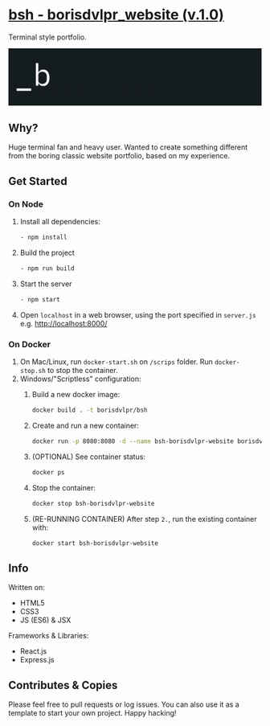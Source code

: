 # [bsh - borisdvlpr_website (v.1.0)](https://borisdev.net)

Terminal style portfolio.

![bsh logo](public/background.png)

## Why?

Huge terminal fan and heavy user. Wanted to create something different from the boring classic website portfolio, based on my experience.

## Get Started

### On Node

1. Install all dependencies:

   ```bash
   - npm install 
   ```

2. Build the project

   ```bash
   - npm run build
   ```

3. Start the server

   ```bash
   - npm start
   ```

4. Open `localhost` in a web browser, using the port specified in `server.js` e.g. <http://localhost:8000/>

### On Docker

1. On Mac/Linux, run `docker-start.sh` on `/scrips` folder. Run `docker-stop.sh` to stop the container.
2. Windows/"Scriptless" configuration:
   1. Build a new docker image:

      ```bash
      docker build . -t borisdvlpr/bsh
      ````

   2. Create and run a new container:

      ```bash
      docker run -p 8080:8080 -d --name bsh-borisdvlpr-website borisdvlpr/bsh
      ````

   3. (OPTIONAL) See container status:

      ```bash
      docker ps
      ````

   4. Stop the container:

      ```bash
      docker stop bsh-borisdvlpr-website
      ```

   5. (RE-RUNNING CONTAINER) After step `2.`, run the existing container with:

      ```bash
      docker start bsh-borisdvlpr-website
      ```

## Info  

Written on:

- HTML5
- CSS3
- JS (ES6) & JSX

Frameworks & Libraries:

- React.js
- Express.js

## Contributes & Copies

Please feel free to pull requests or log issues. You can also use it as a template to start your own project. Happy hacking!
